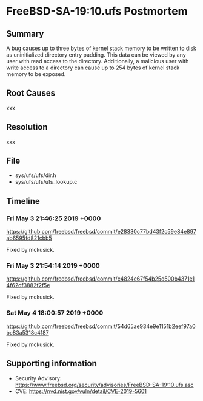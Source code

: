 # FreeBSD-SA-19:10.ufs Postmortem

## Summary

A bug causes up to three bytes of kernel stack memory to be written to disk as uninitialized directory entry padding.  This data can be viewed by any user with read access to the directory.  Additionally, a malicious user with write access to a directory can cause up to 254 bytes of kernel stack memory to be exposed.

## Root Causes

xxx

## Resolution

xxx

## File

* sys/ufs/ufs/dir.h
* sys/ufs/ufs/ufs_lookup.c

## Timeline

### Fri May 3 21:46:25 2019 +0000

https://github.com/freebsd/freebsd/commit/e28330c77bd43f2c59e84e897ab6595fd821cbb5

Fixed by mckusick.

### Fri May 3 21:54:14 2019 +0000

https://github.com/freebsd/freebsd/commit/c4824e67f54b25d500b4371e14f62df3882f2f5e

Fixed by mckusick.

### Sat May 4 18:00:57 2019 +0000

https://github.com/freebsd/freebsd/commit/54d65ae934e9e1151b2eef97a0bc83a5318c4187

Fixed by mckusick.

## Supporting information

* Security Advisory: https://www.freebsd.org/security/advisories/FreeBSD-SA-19:10.ufs.asc
* CVE: https://nvd.nist.gov/vuln/detail/CVE-2019-5601
